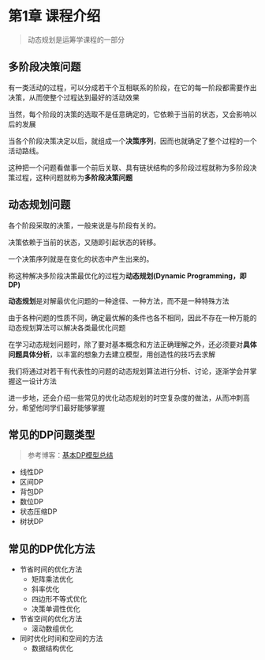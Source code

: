 # 第1章 课程介绍
> 动态规划是运筹学课程的一部分
## 多阶段决策问题
有一类活动的过程，可以分成若干个互相联系的阶段，在它的每一阶段都需要作出决策，从而使整个过程达到最好的活动效果  

当然，每个阶段的决策的选取不是任意确定的，它依赖于当前的状态，又会影响以后的发展

当各个阶段决策决定以后，就组成一个**决策序列**，因而也就确定了整个过程的一个活动路线。

这种把一个问题看做事一个前后关联、具有链状结构的多阶段过程就称为多阶段决策过程，这种问题就称为**多阶段决策问题**

## 动态规划问题
各个阶段采取的决策，一般来说是与阶段有关的。

决策依赖于当前的状态，又随即引起状态的转移。

一个决策序列就是在变化的状态中产生出来的。

称这种解决多阶段决策最优化的过程为**动态规划(Dynamic Programming，即DP)**

**动态规划**是对解最优化问题的一种途径、一种方法，而不是一种特殊方法

由于各种问题的性质不同，确定最优解的条件也各不相同，因此不存在一种万能的动态规划算法可以解决各类最优化问题

在学习动态规划问题时，除了要对基本概念和方法正确理解之外，还必须要对**具体问题具体分析**，以丰富的想象力去建立模型，用创造性的技巧去求解

我们将通过对若干有代表性的问题的动态规划算法进行分析、讨论，逐渐学会并掌握这一设计方法

进一步地，还会介绍一些常见的优化动态规划的时空复杂度的做法，从而冲刺高分，希望他同学们最好能够掌握

## 常见的DP问题类型
> 参考博客：[基本DP模型总结](https://blog.csdn.net/hzk_cpp/article/details/95927489)
+ 线性DP
+ 区间DP
+ 背包DP
+ 数位DP
+ 状态压缩DP
+ 树状DP

## 常见的DP优化方法
+ 节省时间的优化方法
  + 矩阵乘法优化
  + 斜率优化
  + 四边形不等式优化
  + 决策单调性优化
+ 节省空间的优化方法
  + 滚动数组优化
+ 同时优化时间和空间的方法
  + 数据结构优化